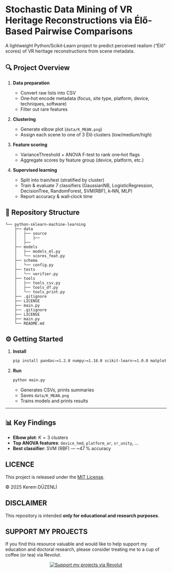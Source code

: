 # Stochastic Data Mining of VR Heritage Reconstructions via Élő-Based Pairwise Comparisons

A lightweight Python/Scikit‑Learn project to predict perceived realism (“Élő” scores) of VR heritage reconstructions from scene metadata.


## 🔍 Project Overview

1. **Data preparation**  
   - Convert raw lists into CSV  
   - One‑hot encode metadata (focus, site type, platform, device, techniques, software)  
   - Filter out rare features  

2. **Clustering**  
   - Generate elbow plot (`data/K_MEAN.png`)  
   - Assign each scene to one of 3 Élő clusters (low/medium/high)  

3. **Feature scoring**  
   - VarianceThreshold + ANOVA F‑test to rank one‑hot flags  
   - Aggregate scores by feature group (device, platform, etc.)  

4. **Supervised learning**  
   - Split into train/test (stratified by cluster)  
   - Train & evaluate 7 classifiers (GaussianNB, LogisticRegression, DecisionTree, RandomForest, SVM(RBF), k‑NN, MLP)  
   - Report accuracy & wall‑clock time  


## 📁 Repository Structure

```
└── python-sklearn-machine-learning
    ├── data
    │   ├── source
    │   │   ├──
    │   ├──
    ├── models
    │   ├── models_ml.py
    │   └── scores_feat.py
    ├── schema
    │   └── config.py
    ├── tests
    │   └── verifier.py
    ├── tools
    │   ├── tools_csv.py
    │   ├── tools_df.py
    │   └── tools_print.py
    ├── .gitignore
    ├── LICENSE
    ├── main.py
    ├── .gitignore
    ├── LICENSE
    ├── main.py
    └── README.md
````


## ⚙️ Getting Started

1. **Install**  
    ```bash
    pip install pandas>=1.2.0 numpy>=1.18.0 scikit-learn>=1.0.0 matplotlib>=3.3.0
    ````

2. **Run**

   ```bash
   python main.py
   ```

   * Generates CSVs, prints summaries
   * Saves `data/K_MEAN.png`
   * Trains models and prints results

---

## 📊 Key Findings

* **Elbow plot**: $K=3$ clusters
* **Top ANOVA features**: `device_hmd`, `platform_ar`, `sr_unity`, …
* **Best classifier**: SVM (RBF) — \~47 % accuracy


## LICENCE

This project is released under the [MIT License](LICENSE).

© 2025 Kerem DÜZENLİ


## DISCLAIMER

This repository is intended **only for educational and research purposes**.


## SUPPORT MY PROJECTS

If you find this resource valuable and would like to help support my education and doctoral research, please consider treating me to a cup of coffee (or tea) via Revolut.

<div align="center">
  <a href="https://revolut.me/krmdznl" target="_blank">
    <img src="https://img.shields.io/badge/Support%20My%20Projects-Donate%20via%20Revolut-orange?style=for-the-badge" alt="Support my projects via Revolut" />
  </a>
</div> <br>
